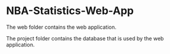 # NBA-Statistics-Web-App
The web folder contains the web application.

The project folder contains the database that is used by the web application.
